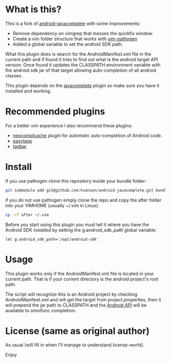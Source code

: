 # What is this?

This is a fork of [android-javacomplete](https://github.com/hsanson/android-javacomplete) with some improvements:

 - Remove dependency on vimgrep that messes the quickfix window.
 - Create a vim folder structure that works with [vim-pathogen](https://github.com/tpope/vim-pathogen)
 - Added a global variable to set the android SDK path.

What this plugin does is search for the AndroidManifest.xml file in the current path and if found it tries to find out what is the android target API version. Once found it updates the CLASSPATH environment variable with the android sdk jar of that target allowing auto-completion of all android classes.

This plugin depends on the [javacomplete](http://www.vim.org/scripts/script.php?script_id=1785) plugin so make sure you have it installed and working.

# Recommended plugins

For a better vim experience I also recommend these plugins:

 - [neocomplcache](https://github.com/Shougo/neocomplcache) plugin for automatic auto-completion of Android code.
 - [easytags](https://github.com/xolox/vim-easytags)
 - [tagbar](https://github.com/majutsushi/tagbar)

# Install

If you use pathogen clone this repository inside your bundle folder:

```bash
git submodule add git@github.com:hsanson/android-javacomplete.git bundle/android-javacomplete
```

if you do not use pathogen simply clone the repo and copy the after folder into your VIMHOME (usually ~/.vim in Linux).

```bash
cp -rf after ~/.vim
```

Before you start using this plugin you must tell it where you have the Android SDK installed by setting the g:android_sdk_path global variable:

```
let g:android_sdk_path='/opt/android-sdk'
```

# Usage

This plugin works only if the AndroidManifest.xml file is located in your current path. That is if your current directory is the android project's root path.

The script will recognize this is an Android project by checking AndroidManifest.xml and will get the target from project.properties, then it will prepend the jar path to CLASSPATH and the [Android API](http://developer.android.com/reference/android/widget/package-summary.html) will be available to omnifunc completion.


# License (same as original author)

As usual (will fill in when I'll manage to understand license-world).

Enjoy
